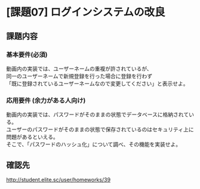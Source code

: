 [課題07] ログインシステムの改良
=====================================

## 課題内容

### 基本要件(必須)
動画内の実装では、ユーザーネームの重複が許されているが、  
同一のユーザーネームで新規登録を行った場合に登録を行わず  
「既に登録されているユーザーネームなので変更してください」と表示せよ。  

### 応用要件 (余力がある人向け)
動画内の実装では、パスワードがそのままの状態でデータベースに格納されている。  
ユーザーのパスワードがそのままの状態で保存されているのはセキュリティ上に問題があるといえる。  
そこで、「パスワードのハッシュ化」について調べ、その機能を実装せよ。  

## 確認先
http://student.elite.sc/user/homeworks/39  
